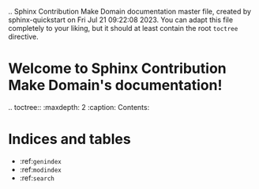 .. Sphinx Contribution Make Domain documentation master file, created by
   sphinx-quickstart on Fri Jul 21 09:22:08 2023.
   You can adapt this file completely to your liking, but it should at least
   contain the root `toctree` directive.

Welcome to Sphinx Contribution Make Domain's documentation!
===========================================================

.. toctree::
   :maxdepth: 2
   :caption: Contents:



Indices and tables
==================

* :ref:`genindex`
* :ref:`modindex`
* :ref:`search`
